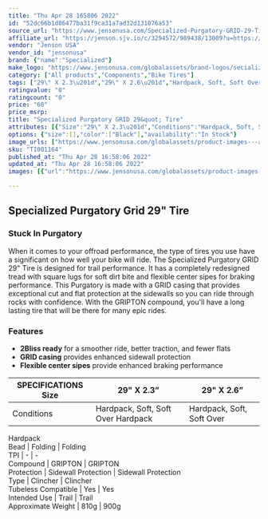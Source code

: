 ```yaml
---
title: "Thu Apr 28 165806 2022"
id: "52dc66b1d86477ba31f9ca31a7ad32d131076a53"
source_url: "https://www.jensonusa.com/Specialized-Purgatory-GRID-29-Tire-4"
affiliate_url: "https://jenson.sjv.io/c/3294572/989438/13009?u=https://www.jensonusa.com/Specialized-Purgatory-GRID-29-Tire-4"
vendor: "Jenson USA"
vendor_id: "jensonusa"
brand: {"name":"Specialized"}
make_logo: "https://www.jensonusa.com/globalassets/brand-logos/secialized-logo.png"
category: ["All products","Components","Bike Tires"]
tags: ["29\" X 2.3\u201d","29\" X 2.6\u201d","Hardpack, Soft, Soft Over Hardpack","Hardpack, Soft, Soft Over Hardpack","Folding","Folding","-","-","GRIPTON","GRIPTON","Sidewall Protection","Sidewall Protection","Clincher","Clincher","Yes","Yes","Trail","Trail","810g","900g"]
ratingvalue: "0"
ratingcount: "0"
price: "60"
price_msrp: 
title: "Specialized Purgatory GRID 29&quot; Tire"
attributes: [{"Size":"29\" X 2.3\u201d","Conditions":"Hardpack, Soft, Soft Over Hardpack","Bead":"Folding","TPI":"-","Compound":"GRIPTON","Protection":"Sidewall Protection","Type":"Clincher","Tubeless Compatible":"Yes","Intended Use":"Trail","Approximate Weight":"810g"}]
options: {"size":[],"color":["Black"],"availability":"In Stock"}
image_urls: ["https://www.jensonusa.com/globalassets/product-images---all-assets/specialized/ti001164-black.jpg","https://www.jensonusa.com/globalassets/product-images---all-assets/specialized/ti001164_1-black.jpg"]
sku: "TI001164"
published_at: "Thu Apr 28 16:58:06 2022"
updated_at: "Thu Apr 28 16:58:06 2022"
images: [{"url":"https://www.jensonusa.com/globalassets/product-images---all-assets/specialized/ti001164-black.jpg","path":"full/212e1d28d31dda9197f9230ca2233cbb0e27e19f.jpg","checksum":"7a790cb367fce09b779602be6c2c0ae8","status":"downloaded"},{"url":"https://www.jensonusa.com/globalassets/product-images---all-assets/specialized/ti001164_1-black.jpg","path":"full/70c852aed6be216b6e200f07ad523c271bcbebff.jpg","checksum":"4718c3011ebf5e19695cbd22bd0aaf2a","status":"downloaded"}]

---
```

## Specialized Purgatory Grid 29" Tire

### Stuck In Purgatory

When it comes to your offroad performance, the type of tires you use have a
significant on how well your bike will ride. The Specialized Purgatory GRID
29" Tire is designed for trail performance. It has a completely redesigned
tread with square lugs for soft dirt bite and flexible center sipes for
braking performance. This Purgatory is made with a GRID casing that provides
exceptional cut and flat protection at the sidewalls so you can ride through
rocks with confidence. With the GRIPTON compound, you'll have a long lasting
tire that will be there for many epic rides.

### Features

  * **2Bliss ready** for a smoother ride, better traction, and fewer flats
  * **GRID casing** provides enhanced sidewall protection
  * **Flexible center sipes** provide enhanced braking performance

SPECIFICATIONS Size | 29" X 2.3” | 29" X 2.6”  
---|---|---  
Conditions | Hardpack, Soft, Soft Over Hardpack | Hardpack, Soft, Soft Over
Hardpack  
Bead | Folding | Folding  
TPI | - | -  
Compound | GRIPTON | GRIPTON  
Protection | Sidewall Protection | Sidewall Protection  
Type | Clincher | Clincher  
Tubeless Compatible | Yes | Yes  
Intended Use | Trail | Trail  
Approximate Weight | 810g | 900g

